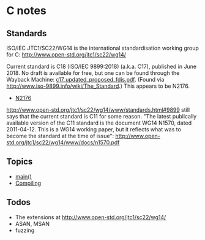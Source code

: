 # C notes

## Standards

ISO/IEC JTC1/SC22/WG14 is the international standardisation working group for
C: http://www.open-std.org/jtc1/sc22/wg14/

Current standard is C18 (ISO/IEC 9899:2018) (a.k.a. C17), published in June 2018. No draft is available for free, but one can be found through the Wayback Machine:
<a href="https://web.archive.org/web/20181230041359if_/http://www.open-std.org/jtc1/sc22/wg14/www/abq/c17_updated_proposed_fdis.pdf">c17_updated_proposed_fdis.pdf</a>.
(Found via http://www.iso-9899.info/wiki/The_Standard.)
This appears to be N2176.
* [N2176](n2176.md)

http://www.open-std.org/jtc1/sc22/wg14/www/standards.html#9899 still says that the current standard is C11 for some reason.
"The latest publically available version of the C11 standard is the document WG14 N1570, dated 2011-04-12. This is a WG14 working paper, but it reflects what was to become the standard at the time of issue":
http://www.open-std.org/jtc1/sc22/wg14/www/docs/n1570.pdf

## Topics

* [main()](main.md)
* [Compiling](compiling.md)

## Todos

- The extensions at http://www.open-std.org/jtc1/sc22/wg14/
- ASAN, MSAN
- fuzzing
